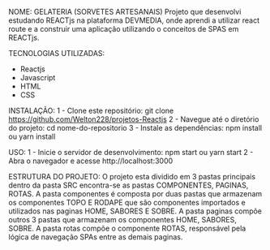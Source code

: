 NOME: GELATERIA (SORVETES ARTESANAIS)
Projeto que desenvolvi estudando REACTjs na plataforma DEVMEDIA, onde aprendi a utilizar react route e a construir uma aplicação utilizando o conceitos de SPAS em REACTjs.

TECNOLOGIAS UTILIZADAS:
- Reactjs
- Javascript
- HTML
- CSS

INSTALAÇÃO:
1 - Clone este repositório: git clone https://github.com/Welton228/projetos-Reactjs
2 - Navegue até o diretório do projeto: cd nome-do-repositorio
3 - Instale as dependências: npm install ou yarn install

USO:
1 - Inicie o servidor de desenvolvimento: npm start ou yarn start
2 - Abra o navegador e acesse http://localhost:3000

ESTRUTURA DO PROJETO:
O projeto esta dividido em 3 pastas principais dentro da pasta SRC encontra-se as pastas COMPONENTES, PAGINAS, ROTAS.
A pasta componentes é composta por duas pastas que armazenam os componentes TOPO E RODAPE que são componentes importados e utilizados nas paginas HOME, SABORES E SOBRE.
A pasta paginas compõe outros 3 pastas que armazenam os componentes HOME, SABORES, SOBRE.
A pasta rotas compõe o componente ROTAS, responsável pela lógica de navegação SPAs entre as demais paginas.



